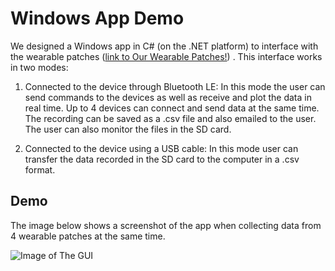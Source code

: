 # Windows App Demo

We designed a Windows app in C# (on the .NET platform) to interface with the wearable patches ([link to Our Wearable Patches!](https://github.com/mohnikbakht/Cardio_Wearable_Patch)) . This interface works in two modes:

1) Connected to the device through Bluetooth LE: In this mode the user can send commands to the devices as well as receive and plot the data in real time. Up to 4 devices can connect and send data at the same time. The recording can be saved as a .csv file and also emailed to the user. The user can also monitor the files in the SD card.

2) Connected to the device using a USB cable: In this mode user can transfer the data recorded in the SD card to the computer in a .csv format.

## Demo

The image below shows a screenshot of the app when collecting data from 4 wearable patches at the same time.

![Image of The GUI](https://github.com/mohnikbakht/Windows_App_Demo/blob/main/Images/4node_GUI.PNG)
